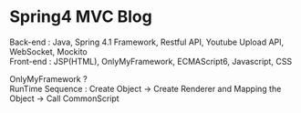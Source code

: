 # Spring4 MVC Blog

Back-end  : Java, Spring 4.1 Framework, Restful API, Youtube Upload API, WebSocket, Mockito </br>
Front-end : JSP(HTML), OnlyMyFramework, ECMAScript6, Javascript, CSS </br>

OnlyMyFramework ? </br>
RunTime Sequence : Create Object -> Create Renderer and Mapping the Object -> Call CommonScript </br>
